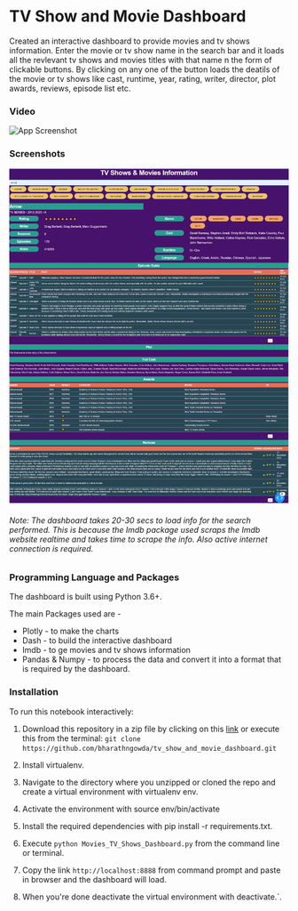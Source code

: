 # TV Show and Movie Dashboard

Created an interactive dashboard to provide movies and tv shows information. 
Enter the movie or tv show name in the search bar and it loads all the revlevant tv shows and movies titles with that name n the form of clickable buttons. By clicking on any one of the button loads the deatils of the movie or tv shows like cast, runtime, year, rating, writer, director, plot awards, reviews, episode list etc. 

### Video

![App Screenshot]()
### Screenshots

![App Screenshot](https://github.com/bharathngowda/tv_show_and_movie_dashboard/blob/main/Screenshots/Picture1.png)

###### Note: The dashboard takes 20-30 secs to load info for the search performed. This is because the Imdb package used scraps the Imdb website realtime and takes time to scrape the info. Also active internet connection is required.

### Programming Language and Packages

The dashboard is built using Python 3.6+.

The main Packages used are -

- Plotly - to make the charts
- Dash - to build the interactive dashboard
- Imdb - to ge movies and tv shows information
- Pandas & Numpy - to process the data and convert it into a format that is required by the dashboard.


### Installation
To run this notebook interactively:

 1. Download this repository in a zip file by clicking on this [link](https://github.com/bharathngowda/tv_show_and_movie_dashboard/archive/refs/heads/main.zip) or execute this from the terminal: 
 `git clone https://github.com/bharathngowda/tv_show_and_movie_dashboard.git`

 2. Install virtualenv.

 3. Navigate to the directory where you unzipped or cloned the repo and create a virtual environment with virtualenv env.

 4. Activate the environment with source env/bin/activate

 5. Install the required dependencies with pip install -r requirements.txt.

 6. Execute `python Movies_TV_Shows_Dashboard.py` from the command line or terminal.

 7. Copy the link `http://localhost:8888` from command prompt and paste in browser and the dashboard will load.

 8. When you're done deactivate the virtual environment with deactivate.`.
